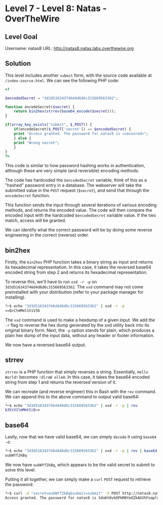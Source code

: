 # Level 7 - Level 8: Natas - OverTheWire

## Level Goal

Username: natas8
URL:      http://natas8.natas.labs.overthewire.org

## Solution
This level includes another `submit` form, with the source code available at `/index-source.html`. We can see the following PHP code:

```php
<?

$encodedSecret = "3d3d516343746d4d6d6c315669563362";

function encodeSecret($secret) {
    return bin2hex(strrev(base64_encode($secret)));
}

if(array_key_exists("submit", $_POST)) {
    if(encodeSecret($_POST['secret']) == $encodedSecret) {
    print "Access granted. The password for natas9 is <censored>";
    } else {
    print "Wrong secret";
    }
}
?>
```

This code is similar to how password hashing works in authentication, although these are very simple (and reversible) encoding methods.

The code has hardcoded the `$encodedSecret` variable, think of this as a "hashed" password entry in a database. The webserver will take the submitted value in the `POST` request (`$secret`), and send that through the `encodeSecret` function.

This function sends the input through several iterations of various encoding methods, and returns the encoded value. The code will then compare the encoded input with the hardcoded `$encodedSecret` variable value. If the two match, access will be granted.

We can identify what the correct password will be by doing some reverse engineering in the correct (reverse) order.

## bin2hex

Firstly, the `bin2hex` PHP function takes a binary string as input and returns its hexadecimal representation. In this case, it takes the reversed base64 encoded string from step 2 and returns its hexadecimal representation.

To reverse this, we'll have to run `xxd -r -p` on `3d3d516343746d4d6d6c315669563362`. The `xxd` command may not come preinstalled with your distribution (refer to your package manager for installing). 

```bash
└─$ echo "3d3d516343746d4d6d6c315669563362" | xxd -r -p
==QcCtmMml1ViV3b
```
The `xxd` command is used to make a hexdump of a given input. We add the `-r` flag to reverse the hex dump generated by the xxd utility back into its original binary form. Next, the `-p` option stands for plain, which produces a plain hex dump of the input data, without any header or footer information.

We now have a reversed base64 output.

## strrev
`strrev` is a PHP function that simply reverses a string. Essentially, `Hello World!` becomes `!dlroW olleH`. In this case, it takes the base64 encoded string from step 1 and returns the reversed version of it.

We can recreate (and reverse engineer) this in Bash with the `rev` command. We can append this to the above command to output valid base64:

```bash
└─$ echo "3d3d516343746d4d6d6c315669563362" | xxd -r -p | rev
b3ViV1lmMmtCcQ==
```

## base64
Lastly, now that we have valid base64, we can simply `decode` it using `base64 -d`:

```bash
└─$ echo "3d3d516343746d4d6d6c315669563362" | xxd -r -p | rev | base64 -d
oubWYf2kBq
```

We now have `oubWYf2kBq`, which appears to be the valid secret to submit to solve this level.

Putting it all together, we can simply make a `curl` `POST` request to retrieve the password:

```bash
└─$ curl -d "secret=oubWYf2kBq&submit=submit" -X POST http://natas8.natas.labs.overthewire.org/ -s -u natas8:a6bZCNYwdKqN5cGP11ZdtPg0iImQQhAB | grep password
Access granted. The password for natas9 is Sda6t0vkOPkM8YeOZkAGVhFoaplvlJFd
```